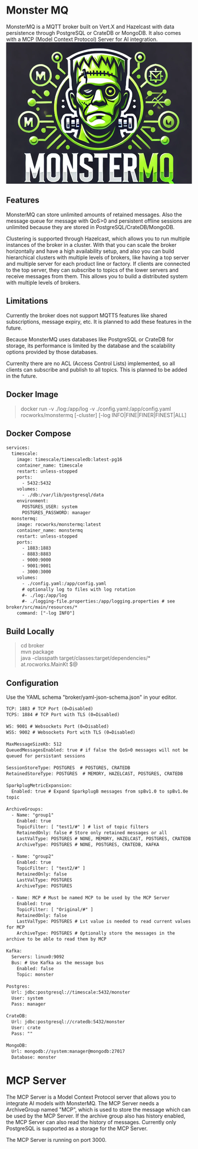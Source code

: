 # Monster MQ

MonsterMQ is a MQTT broker built on Vert.X and Hazelcast with data persistence through PostgreSQL or CrateDB or MongoDB. It also comes with a MCP (Model Context Protocol) Server for AI integration.
![Logo](Logo.png)

## Features

MonsterMQ can store unlimited amounts of retained messages. Also the message queue for message with QoS>0 and persistent offline sessions are unlimited because they are stored in PostgreSQL/CrateDB/MongoDB.

Clustering is supported through Hazelcast, which allows you to run multiple instances of the broker in a cluster. With that you can scale the broker horizontally and have a high availability setup, and also you can build hierarchical clusters with multiple levels of brokers, like having a top server and multiple server for each product line or factory. If clients are connected to the top server, they can subscribe to topics of the lower servers and receive messages from them. This allows you to build a distributed system with multiple levels of brokers.

## Limitations

Currently the broker does not support MQTT5 features like shared subscriptions, message expiry, etc. It is planned to add these features in the future.

Because MonsterMQ uses databases like PostgreSQL or CrateDB for storage, its performance is limited by the database and the scalability options provided by those databases.

Currenlty there are no ACL (Access Control Lists) implemented, so all clients can subscribe and publish to all topics. This is planned to be added in the future.

## Docker Image

> docker run -v ./log:/app/log -v ./config.yaml:/app/config.yaml rocworks/monstermq [-cluster] [-log INFO|FINE|FINER|FINEST|ALL]

## Docker Compose
```
services:
  timescale:
    image: timescale/timescaledb:latest-pg16
    container_name: timescale
    restart: unless-stopped
    ports:
      - 5432:5432
    volumes:
      - ./db:/var/lib/postgresql/data
    environment:
      POSTGRES_USER: system
      POSTGRES_PASSWORD: manager
  monstermq:
    image: rocworks/monstermq:latest
    container_name: monstermq
    restart: unless-stopped
    ports:
      - 1883:1883
      - 8883:8883
      - 9000:9000
      - 9001:9001
      - 3000:3000
    volumes:
      - ./config.yaml:/app/config.yaml
      # optionally log to files with log rotation
      #- ./log:/app/log      
      #- ./logging-file.properties:/app/logging.properties # see broker/src/main/resources/*
    command: ["-log INFO"]
```

## Build Locally 

> cd broker  
> mvn package  
> java -classpath target/classes:target/dependencies/* at.rocworks.MainKt $@  

## Configuration 

Use the YAML schema "broker/yaml-json-schema.json" in your editor.

```
TCP: 1883 # TCP Port (0=Disabled)
TCPS: 1884 # TCP Port with TLS (0=Disabled)

WS: 9001 # Websockets Port (0=Disabled)
WSS: 9002 # Websockets Port with TLS (0=Disabled)

MaxMessageSizeKb: 512
QueuedMessagesEnabled: true # if false the QoS>0 messages will not be queued for persistant sessions

SessionStoreType: POSTGRES  # POSTGRES, CRATEDB
RetainedStoreType: POSTGRES  # MEMORY, HAZELCAST, POSTGRES, CRATEDB

SparkplugMetricExpansion:
  Enabled: true # Expand SparkplugB messages from spBv1.0 to spBv1.0e topic

ArchiveGroups:
  - Name: "group1"
    Enabled: true
    TopicFilter: [ "test1/#" ] # list of topic filters 
    RetainedOnly: false # Store only retained messages or all
    LastValType: POSTGRES # NONE, MEMORY, HAZELCAST, POSTGRES, CRATEDB
    ArchiveType: POSTGRES # NONE, POSTGRES, CRATEDB, KAFKA

  - Name: "group2"
    Enabled: true
    TopicFilter: [ "test2/#" ]
    RetainedOnly: false
    LastValType: POSTGRES
    ArchiveType: POSTGRES

  - Name: MCP # Must be named MCP to be used by the MCP Server
    Enabled: true
    TopicFilter: [ "Original/#" ]
    RetainedOnly: false
    LastValType: POSTGRES # Lst value is needed to read current values for MCP
    ArchiveType: POSTGRES # Optionally store the messages in the archive to be able to read them by MCP

Kafka:
  Servers: linux0:9092
  Bus: # Use Kafka as the message bus
    Enabled: false
    Topic: monster

Postgres:
  Url: jdbc:postgresql://timescale:5432/monster
  User: system
  Pass: manager

CrateDB:
  Url: jdbc:postgresql://cratedb:5432/monster
  User: crate
  Pass: ""

MongoDB:
  Url: mongodb://system:manager@mongodb:27017
  Database: monster  

```

# MCP Server

The MCP Server is a Model Context Protocol server that allows you to integrate AI models with MonsterMQ. The MCP Server needs a ArchiveGroup named "MCP", which is used to store the message which can be used by the MCP Server. If the archive group also has history enabled, the MCP Server can also read the history of messages. Currently only PostgreSQL is supported as a storage for the MCP Server.

The MCP Server is running on port 3000. 





